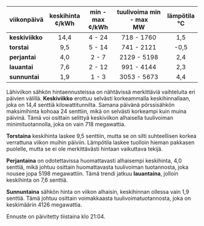 | viikonpäivä  | keskihinta<br>¢/kWh | min - max<br>¢/kWh | tuulivoima min - max<br>MW | lämpötila<br>°C |
|:-------------|:----------------:|:----------------:|:-------------:|:-------------:|
| **keskiviikko** | 14,4 | 4 - 24 | 718 - 1760 | 1,5 |
| **torstai**     | 9,5  | 5 - 14 | 741 - 2121 | -0,5 |
| **perjantai**   | 4,0  | 2 - 7  | 2129 - 5198 | 2,4 |
| **lauantai**    | 7,6  | 2 - 12 | 991 - 4144 | 2,3 |
| **sunnuntai**   | 1,9  | 1 - 3  | 3053 - 5673 | 4,4 |

Lähiviikon sähkön hintaennusteissa on nähtävissä merkittäviä vaihteluita eri päivien välillä. **Keskiviikko** erottuu selvästi korkeammalla keskihinnallaan, joka on 14,4 senttiä kilowattitunnilta. Samana päivänä pörssisähkön maksimihinta kohoaa 24 senttiin, mikä on selvästi korkeampi kuin muina päivinä. Tämä voi osittain selittyä keskiviikon alhaisella tuulivoiman minimituotannolla, joka on vain 718 megawattia.

**Torstaina** keskihinta laskee 9,5 senttiin, mutta se on silti suhteellisen korkea verrattuna viikon muihin päiviin. Lämpötila laskee tuolloin hieman pakkasen puolelle, mutta se ei ole merkittävästi hintaan vaikuttava tekijä.

**Perjantaina** on odotettavissa huomattavasti alhaisempi keskihinta, 4,0 senttiä, mikä johtuu osittain huomattavasta tuulivoiman tuotannosta, joka nousee jopa 5198 megawattiin. Tämä trendi jatkuu **lauantaina**, jolloin keskihinta on 7,6 senttiä.

**Sunnuntaina** sähkön hinta on viikon alhaisin, keskihinnan ollessa vain 1,9 senttiä. Tämä johtuu osittain voimakkaasta tuulivoimatuotannosta, joka on keskimäärin 4126 megawattia.

Ennuste on päivitetty tiistaina klo 21:04.
